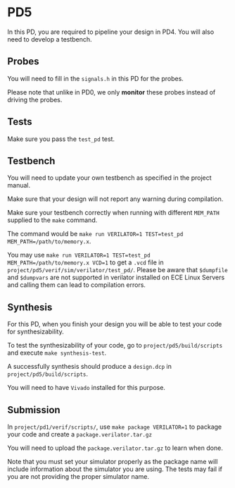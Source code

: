# PD5

In this PD, you are required to pipeline your design in PD4.
You will also need to develop a testbench.

## Probes

You will need to fill in the `signals.h` in this PD for the probes.

Please note that unlike in PD0, we only **monitor** these probes instead of driving the probes.

## Tests

Make sure you pass the `test_pd` test.

## Testbench

You will need to update your own testbench as specified in the project manual.

Make sure that your design will not report any warning during compilation.

Make sure your testbench correctly when running with different `MEM_PATH` supplied to the `make` command.

The command would be `make run VERILATOR=1 TEST=test_pd MEM_PATH=/path/to/memory.x`.

You may use `make run VERILATOR=1 TEST=test_pd MEM_PATH=/path/to/memory.x VCD=1` to get a `.vcd` file in `project/pd5/verif/sim/verilator/test_pd/`. 
Please be aware that `$dumpfile` and `$dumpvars` are not supported in verilator installed on ECE Linux Servers and calling them can lead to compilation errors.


## Synthesis

For this PD, when you finish your design you will be able to test your code for synthesizability.

To test the synthesizability of your code, go to `project/pd5/build/scripts` and execute `make synthesis-test`.

A successfully synthesis should produce a `design.dcp` in `project/pd5/build/scripts`.

You will need to have `Vivado` installed for this purpose.

## Submission

In `project/pd1/verif/scripts/`, use `make package VERILATOR=1` to package your code and create a `package.verilator.tar.gz`

You will need to upload the `package.verilator.tar.gz` to learn when done.

Note that you must set your simulator properly as the package name will include
information about the simulator you are using.
The tests may fail if you are not providing the proper simulator name.

